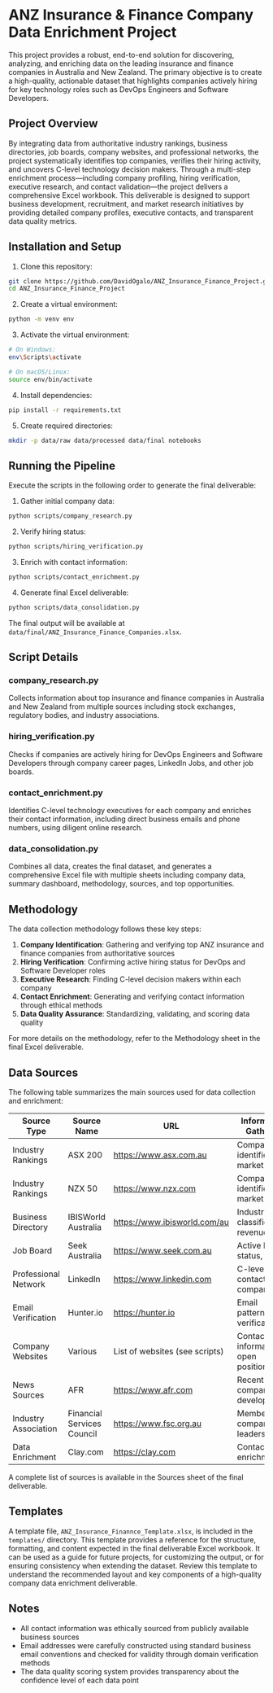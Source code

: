 # ANZ Insurance & Finance Company Data Enrichment Project

This project provides a robust, end-to-end solution for discovering, analyzing, and enriching data on the leading insurance and finance companies in Australia and New Zealand. The primary objective is to create a high-quality, actionable dataset that highlights companies actively hiring for key technology roles such as DevOps Engineers and Software Developers.

## Project Overview

By integrating data from authoritative industry rankings, business directories, job boards, company websites, and professional networks, the project systematically identifies top companies, verifies their hiring activity, and uncovers C-level technology decision makers. Through a multi-step enrichment process—including company profiling, hiring verification, executive research, and contact validation—the project delivers a comprehensive Excel workbook. This deliverable is designed to support business development, recruitment, and market research initiatives by providing detailed company profiles, executive contacts, and transparent data quality metrics.

## Installation and Setup

1. Clone this repository:
```bash
git clone https://github.com/DavidOgalo/ANZ_Insurance_Finance_Project.git
cd ANZ_Insurance_Finance_Project
```

2. Create a virtual environment:
```bash
python -m venv env
```

3. Activate the virtual environment:
```bash
# On Windows:
env\Scripts\activate

# On macOS/Linux:
source env/bin/activate
```

4. Install dependencies:
```bash
pip install -r requirements.txt
```

5. Create required directories:
```bash
mkdir -p data/raw data/processed data/final notebooks
```

## Running the Pipeline

Execute the scripts in the following order to generate the final deliverable:

1. Gather initial company data:
```bash
python scripts/company_research.py
```

2. Verify hiring status:
```bash
python scripts/hiring_verification.py
```

3. Enrich with contact information:
```bash
python scripts/contact_enrichment.py
```

4. Generate final Excel deliverable:
```bash
python scripts/data_consolidation.py
```

The final output will be available at `data/final/ANZ_Insurance_Finance_Companies.xlsx`.

## Script Details

### company_research.py
Collects information about top insurance and finance companies in Australia and New Zealand from multiple sources including stock exchanges, regulatory bodies, and industry associations.

### hiring_verification.py
Checks if companies are actively hiring for DevOps Engineers and Software Developers through company career pages, LinkedIn Jobs, and other job boards.

### contact_enrichment.py
Identifies C-level technology executives for each company and enriches their contact information, including direct business emails and phone numbers, using diligent online research.

### data_consolidation.py
Combines all data, creates the final dataset, and generates a comprehensive Excel file with multiple sheets including company data, summary dashboard, methodology, sources, and top opportunities.

## Methodology

The data collection methodology follows these key steps:

1. **Company Identification**: Gathering and verifying top ANZ insurance and finance companies from authoritative sources
2. **Hiring Verification**: Confirming active hiring status for DevOps and Software Developer roles
3. **Executive Research**: Finding C-level decision makers within each company
4. **Contact Enrichment**: Generating and verifying contact information through ethical methods
5. **Data Quality Assurance**: Standardizing, validating, and scoring data quality

For more details on the methodology, refer to the Methodology sheet in the final Excel deliverable.

## Data Sources

The following table summarizes the main sources used for data collection and enrichment:

| Source Type           | Source Name                  | URL                                   | Information Gathered                        |
|---------------------- |-----------------------------|----------------------------------------|---------------------------------------------|
| Industry Rankings     | ASX 200                      | https://www.asx.com.au                 | Company identification, market cap          |
| Industry Rankings     | NZX 50                       | https://www.nzx.com                    | Company identification, market cap          |
| Business Directory    | IBISWorld Australia          | https://www.ibisworld.com/au           | Industry classification, revenue            |
| Job Board             | Seek Australia               | https://www.seek.com.au                | Active hiring status, roles                 |
| Professional Network  | LinkedIn                     | https://www.linkedin.com               | C-level contacts, company size              |
| Email Verification    | Hunter.io                    | https://hunter.io                      | Email patterns, verification                |
| Company Websites      | Various                      | List of websites (see scripts)         | Contact information, open positions         |
| News Sources          | AFR                          | https://www.afr.com                    | Recent company developments                 |
| Industry Association  | Financial Services Council   | https://www.fsc.org.au                 | Member companies, leadership                |
| Data Enrichment       | Clay.com                     | https://clay.com                       | Contact enrichment                         |

A complete list of sources is available in the Sources sheet of the final deliverable.

## Templates

A template file, `ANZ_Insurance_Finannce_Template.xlsx`, is included in the `templates/` directory. This template provides a reference for the structure, formatting, and content expected in the final deliverable Excel workbook. It can be used as a guide for future projects, for customizing the output, or for ensuring consistency when extending the dataset. Review this template to understand the recommended layout and key components of a high-quality company data enrichment deliverable.

## Notes

- All contact information was ethically sourced from publicly available business sources
- Email addresses were carefully constructed using standard business email conventions and checked for validity through domain verification methods
- The data quality scoring system provides transparency about the confidence level of each data point
